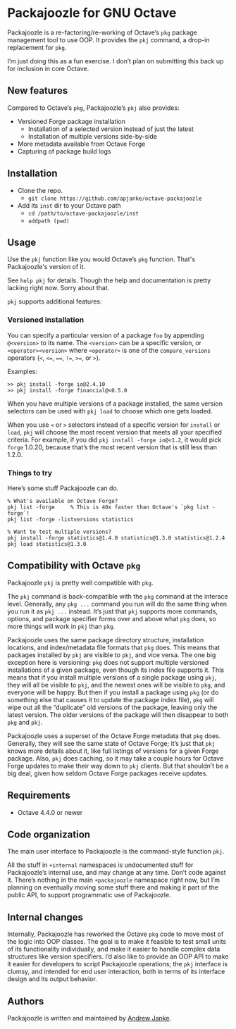 Packajoozle for GNU Octave
==========================

Packajoozle is a re-factoring/re-working of Octave’s `pkg` package management tool to use OOP. It provides the `pkj` command, a drop-in replacement for `pkg`.

I’m just doing this as a fun exercise.
I don’t plan on submitting this back up for inclusion in core Octave.

## New features

Compared to Octave’s `pkg`, Packajoozle’s `pkj` also provides:

* Versioned Forge package installation
  * Installation of a selected version instead of just the latest
  * Installation of multiple versions side-by-side
* More metadata available from Octave Forge
* Capturing of package build logs

## Installation

* Clone the repo.
  * `git clone https://github.com/apjanke/octave-packajoozle`
* Add its `inst` dir to your Octave path
  * `cd /path/to/octave-packajoozle/inst`
  * `addpath (pwd)`

## Usage

Use the `pkj` function like you would Octave’s `pkg` function.
That's Packajoozle's version of it.

See `help pkj` for details.
Though the help and documentation is pretty lacking right now.
Sorry about that.

`pkj` supports additional features:

### Versioned installation

You can specify a particular version of a package `foo` by appending `@<version>` to its name. The `<version>` can be a specific version, or `<operator><version>` where `<operator>` is one of the `compare_versions` operators (`<`, `<=`, `==`, `!=`, `>=`, or `>`).

Examples:

```
>> pkj install -forge io@2.4.10
>> pkj install -forge financial@<0.5.0
```

When you have multiple versions of a package installed, the same version selectors can be used with `pkj load` to choose which one gets loaded.

When you use `<` or `>` selectors instead of a specific version for `install` or `load`, `pkj` will choose the most recent version that meets all your specified criteria.
For example, if you did `pkj install -forge io@<1.2`, it would pick `forge`
1.0.20, because that’s the most recent version that is still less than 1.2.0.

### Things to try

Here’s some stuff Packajoozle can do.

```
% What's available on Octave Forge?
pkj list -forge     % This is 40x faster than Octave's `pkg list -forge`!
pkj list -forge -listversions statistics

% Want to test multiple versions?
pkj install -forge statistics@1.4.0 statistics@1.3.0 statistics@1.2.4
pkj load statistics@1.3.0
```

## Compatibility with Octave `pkg`

Packajoozle `pkj` is pretty well compatible with `pkg`.

The `pkj` command is back-compatible with the `pkg` command at the interace level.
Generally, any `pkg ...` command you run will do the same thing when you run it as `pkj ...` instead.
It’s just that `pkj` supports more commands, options, and package specifier forms over and above what `pkg` does, so more things will work in `pkj` than `pkg`.

Packajoozle uses the same package directory structure, installation locations, and index/metadata file formats that `pkg` does.
This means that packages installed by `pkj` are visible to `pkj`, and vice versa.
The one big exception here is versioning: `pkg` does not support multiple versioned installations of a given package, even though its index file supports it.
This means that if you install multiple versions of a single package using `pkj`, they will all be visible to `pkj`, and the newest ones will be visible to `pkg`, and everyone will be happy.
But then if you install a package using `pkg` (or do something else that causes it to update the package index file), `pkg` will wipe out all the “duplicate” old versions of the package, leaving only the latest version.
The older versions of the package will then disappear to both `pkg` and `pkj`.

Packajoozle uses a superset of the Octave Forge metadata that `pkg` does.
Generally, they will see the same state of Octave Forge; it’s just that `pkj` knows more details about it, like full listings of versions for a given Forge package.
Also, `pkj` does caching, so it may take a couple hours for Octave Forge updates to make their way down to `pkj` clients.
But that shouldn’t be a big deal, given how seldom Octave Forge packages receive updates.

## Requirements

* Octave 4.4.0 or newer

## Code organization

The main user interface to Packajoozle is the command-style function `pkj`.

All the stuff in `+internal` namespaces is undocumented stuff for Packajoozle’s internal use, and may change at any time.
Don’t code against it.
There’s nothing in the main `+packajoozle` namespace right now, but I’m planning on eventually moving some stuff there and making it part of the public API, to support programmatic use of Packajoozle.

## Internal changes

Internally, Packajoozle has reworked the Octave `pkg` code to move most of the logic into OOP classes.
The goal is to make it feasible to test small units of its functionality individually, and make it easier to handle complex data structures like version specifiers.
I’d also like to provide an OOP API to make it easier for developers to script Packajoozle operations; the `pkj` interface is clumsy, and intended for end user interaction, both in terms of its interface design and its output behavior.

## Authors

Packajoozle is written and maintained by [Andrew Janke](https://github.com/apjanke).
